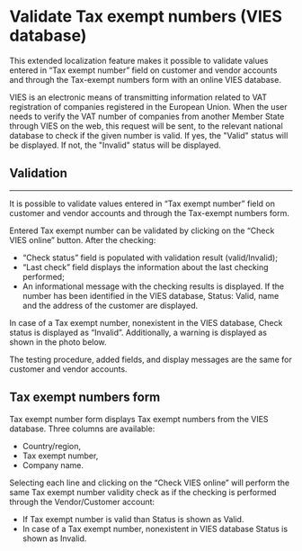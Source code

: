 # Validate Tax exempt numbers (VIES database)

This extended localization feature makes it possible to validate values entered in “Tax exempt number” field on customer and vendor accounts and through the Tax-exempt numbers form with an online VIES database.

VIES is an electronic means of transmitting information related to VAT registration of companies registered in the European Union.  When the user needs to verify the VAT number of companies from another Member State through VIES on the web, this request will be sent, to the relevant national database to check if the given number is valid. If yes, the "Valid" status will be displayed. If not, the "Invalid" status will be displayed.

## **Validation** 
---

It is possible to validate values entered in “Tax exempt number” field on customer and vendor accounts and through the Tax-exempt numbers form. 

Entered Tax exempt number can be validated by clicking on the “Check VIES online” button. After the checking: 
   - “Check status” field is populated with validation result (valid/Invalid); 
   - “Last check” field displays the information about the last checking performed; 
   - An informational message with the checking results is displayed. If the number has been identified in the VIES database, Status: Valid, name and the address of the customer are displayed. 

In case of a Tax exempt number, nonexistent in the VIES database, Check status is displayed as “Invalid”. Additionally, a warning is displayed as shown in the photo below. 



The testing procedure, added fields, and display messages are the same for customer and vendor accounts. 

## Tax exempt numbers form 

Tax exempt number form displays Tax exempt numbers from the VIES database. Three columns are available: 
   - Country/region, 
   - Tax exempt number,
   - Company name. 

Selecting each line and clicking on the “Check VIES online” will perform the same Tax exempt number validity check as if the checking is performed through the Vendor/Customer account:
   - If Tax exempt number is valid than Status is shown as Valid.
   - In case of a Tax exempt number, nonexistent in VIES database Status is shown as Invalid.